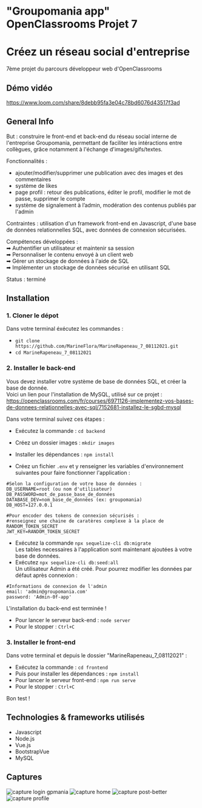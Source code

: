 # "Groupomania app" OpenClassrooms Projet 7
# Créez un réseau social d'entreprise
7ème projet du parcours développeur web d'OpenClassrooms

## Démo vidéo
https://www.loom.com/share/8debb95fa3e04c78bd6076d43517f3ad

## General Info
But : construire le front-end et back-end du réseau social interne de l'entreprise Groupomania, permettant de faciliter les intéractions entre collègues, grâce notamment à l'échange d'images/gifs/textes.

Fonctionnalités :    
- ajouter/modifier/supprimer une publication avec des images et des commentaires    
- système de likes    
- page profil : retour des publications, éditer le profil, modifier le mot de passe, supprimer le compte     
- système de signalement à l’admin, modération des contenus publiés par l'admin


Contraintes : utilisation d'un framework front-end en Javascript, d'une base de données relationnelles SQL, avec données de connexion sécurisées.

Compétences développées :   
➡ Authentifier un utilisateur et maintenir sa session   
➡ Personnaliser le contenu envoyé à un client web   
➡ Gérer un stockage de données à l'aide de SQL   
➡ Implémenter un stockage de données sécurisé en utilisant SQL   

Status : terminé

## Installation
### 1. Cloner le dépot
Dans votre terminal éxécutez les commandes :
- `git clone https://github.com/MarineFlora/MarineRapeneau_7_08112021.git`
- `cd MarineRapeneau_7_08112021`

### 2. Installer le back-end
Vous devez installer votre système de base de données SQL, et créer la base de donnée.  
Voici un lien pour l'installation de MySQL, utilisé sur ce projet :
https://openclassrooms.com/fr/courses/6971126-implementez-vos-bases-de-donnees-relationnelles-avec-sql/7152681-installez-le-sgbd-mysql

Dans votre terminal suivez ces étapes :
- Exécutez la commande : `cd backend`
- Créez un dossier images : `mkdir images`
- Installer les dépendances : `npm install` 

- Créez un fichier `.env` et y renseigner les variables d'environnement suivantes pour faire fonctionner l'application :
```
#Selon la configuration de votre base de données :
DB_USERNAME=root (ou nom d'utilisateur)
DB_PASSWORD=mot_de_passe_base_de_données
DATABASE_DEV=nom_base_de_données (ex: groupomania)
DB_HOST=127.0.0.1

#Pour encoder des tokens de connexion sécurisés :
#renseignez une chaine de caratères complexe à la place de RANDOM_TOKEN_SECRET
JWT_KEY=RANDOM_TOKEN_SECRET 
```
- Exécutez la commande `npx sequelize-cli db:migrate`  
Les tables necessaires à l'application sont maintenant ajoutées à votre base de données.
- Exécutez `npx sequelize-cli db:seed:all`  
Un utilisateur Admin a été créé. Pour pourrez modifier les données par défaut après connexion :
```
#Informations de connexion de l'admin
email: 'admin@groupomania.com' 
password: 'Admin-0f-app'
```

L'installation du back-end est terminée !
- Pour lancer le serveur back-end : `node server` 
- Pour le stopper : `Ctrl+C`

### 3. Installer le front-end
Dans votre terminal et depuis le dossier "MarineRapeneau_7_08112021" :
- Exécutez la commande : `cd frontend`
- Puis pour installer les dépendances : `npm install`  
- Pour lancer le serveur front-end : `npm run serve` 
- Pour le stopper : `Ctrl+C`

Bon test !

## Technologies & frameworks utilisés
- Javascript
- Node.js
- Vue.js
- BootstrapVue
- MySQL

## Captures
![capture login gpmania](https://user-images.githubusercontent.com/79592886/157255449-3f996061-4025-4bb5-abad-2ea5fe4e2289.png)
![capture home](https://user-images.githubusercontent.com/79592886/157255562-66a72417-b3dc-4220-b3dd-9e4ad47ef5ba.png)
![capture post-better](https://user-images.githubusercontent.com/79592886/157256539-af8c6bd9-5919-45c9-b5cf-7acea25cb282.png)
![capture profile](https://user-images.githubusercontent.com/79592886/157255615-c26b328c-f85a-4802-ab88-984157ff6958.png)
